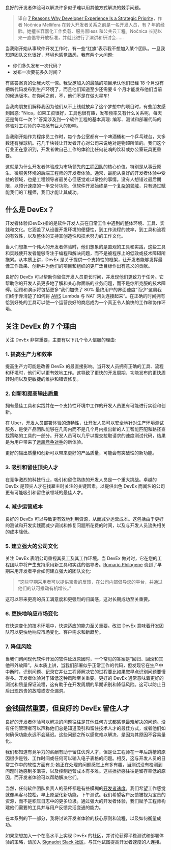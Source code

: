 <!--
title: 为什么开发者体验是企业发展的战略重点？
cover: https://cdn.thenewstack.io/media/2024/01/e4b75796-e20d946e-devex-strategic-priority-1024x683-1.jpg
-->

良好的开发者体验可以解决许多似乎难以用其他方式解决的棘手问题。

> 译自 [7 Reasons Why Developer Experience Is a Strategic Priority](https://thenewstack.io/7-reasons-why-developer-experience-is-a-strategic-priority/)，作者 Nočnica Mellifera 在转入开发者关系之前是一名开发人员，有 7 年的经验。她擅长容器化工作负载、服务器less 和公共云工程。Nočnica 长期以来一直倡导开放标准，并就此进行了演讲和研讨会......

当我刚开始从事软件开发工作时，有一些“红旗”表示我不想加入某个团队。一旦我知道团队文化很好，环境也感觉熟悉，我有两个大问题:

- 你们多久发布一次代码？
- 发布一次要花多久时间？

有些答案真的让我大吃一惊。我受邀加入的最酷的项目承认他们已经 18 个月没有把新代码发布到生产环境了，而且他们知道至少还需要 6 个月才能发布他们当前的候选版本。在你问之前，不，他们不是在做火星车!

当我向朋友们解释我因为他们从不上线就放弃了这个梦想中的项目时，有些朋友感到困惑: "Nica，如果工资很好，工具也很有趣，发布频率又有什么关系呢，每天还是每年一次？"答案涉及到一个软件工程的基本真理: 编写、测试和部署代码的体验对工程师的幸福感有巨大的影响。

当我刚开始作为程序员工作时，每个办公室都有一个啤酒桶和一个乒乓球台，大多数还有弹球机。花几千块钱让开发者开心对公司来说绝对是物超所值的。我们这个行业正在意识到，开发者做自己工作的体验比任何花哨的饮料或办公室玩具更重要。

这就是为什么开发者体验成为市场领先的[工程团队](https://thenewstack.io/how-to-be-an-effective-platform-engineering-team/)的核心价值，特别是从事云原生、微服务环境的后端工程师的开发者体验。通常，最能从良好的开发者体验中受益的领域，也是工程领导者最关心但感觉难以掌控的事情。没有人想错过最后期限，以预计速度的一半交付功能，但软件开发始终是一个[复杂的领域](https://www.quora.com/Why-are-software-development-task-estimations-regularly-off-by-a-factor-of-2-3/answer/Michael-Wolfe)，只有通过赋能我们的工程师，我们才能让其成功。

## 什么是 DevEx？

开发者体验(DevEx)指的是软件开发人员在日常工作中遇到的整体环境、工具、实践和文化。它涵盖了从设置开发环境的便捷性，到工作流程的效率，到工具和流程的有效性，以及整体的支持其创造性和技术努力的工作文化。

当人们想象一个伟大的开发者体验时，他们想象的是直观的工具和实践，这些工具和实践使开发者能够专注于编程和解决问题，而不是被程序上的低效或技术障碍所拖累。从本质上讲，DevEx 是关于提供一个支持性的框架，让开发者能够发挥最佳工作效果、创新并为他们的项目和组织的更广泛目标作出有意义的贡献。

良好的 DevEx 可以帮助你留住开发人员更长时间，并发现他们更致力于任务。它帮助你的开发人员更多地了解和关心你面临的业务问题，而不是你所克服的技术障碍。回顾和演示将包括更多“我们加快了 80% 最终用户的界面速度”而少“这周我们终于弄清楚了如何将 [AWS](https://aws.amazon.com/?utm_content=inline-mention) Lambda 与 NAT 网关连接起来”。在正确的时间拥有恰到好处的工具可以使一个运营良好的商店成为一个真正令人愉快的工作和协作环境。

## 关注 DevEx 的 7 个理由

关注 DevEx 非常重要，主要有以下几个令人信服的理由:

### 1. 提高生产力和效率

提高生产力可能是改善 DevEx 的最直接影响。当开发人员拥有正确的工具、流程和环境时，他们可以更有效地工作。这导致了更快的开发周期、功能发布的更快周转时间以及更敏捷的维护和错误修复。

### 2. 创新和提高输出质量

拥有最佳工具和实践并在一个支持性环境中工作的开发人员更有可能进行实验和创新。

在 Uber，[开发人员部署体验](https://www.signadot.com/blog/how-uber-and-doordash-enable-developers-to-test-in-production)的流畅性，让开发人员可以安全地针对生产环境测试服务，是使产品团队能够在几周内而不是几个月内推出新的人工智能匹配和路径查找策略的工具的一部分。开发人员可以几乎以提交拉取请求的速度测试代码，结果是为用户带来了[远超竞争对手](https://www.sdcexec.com/software-technology/ai-ar/news/22874906/uber-freight-uber-freight-brings-generative-ai-to-enterprise-shippers)的新体验。

更好的输出质量和创新可以带来更好的产品质量，可能会有突破性的新功能。

### 3. 吸引和留住顶尖人才

在竞争激烈的科技行业，吸引和留住熟练的开发人员是一个重大挑战。卓越的 DevEx 是顶尖人才在找雇主时关注的关键因素。以提供出色 DevEx 而闻名的公司更有可能吸引和留住该领域的最佳人才。

### 4. 减少运营成本

良好的 DevEx 可以导致更有效地利用资源，从而减少运营成本。这包括由于更好的测试和开发实践而减少调试和修复问题所花费的时间，以及与开发人员流失相关的成本降低。

### 5. 建立强大的公司文化

关注 DevEx 表明公司重视其员工及其工作环境。当 DevEx 做对时，它在您的工程团队中将产生支持采用新工具和实践的倡导者。[Romaric Philogene](https://romaricphilogene.substack.com/p/platform-engineering-2-treat-developers) 谈到了早期采用开发者平台如何建立强大的团队文化:

> “这些早期采用者可以提供宝贵的反馈，在公司内部倡导您的平台，并通过他们的认可推动有机增长。”

这可以带来更高的员工满意度和更强烈的归属感，这对长期成功至关重要。

### 6. 更快地响应市场变化

在快速变化的技术环境中，快速适应的能力至关重要。改进 DevEx 意味着开发团队可以更快地响应市场变化、客户需求和新趋势。

### 7. 降低风险

当我们询问现代软件开发的软件延迟原因时，一个常见的答案是“回归、回滚和其他带外故障”。从本质上讲，当我们部署似乎正常工作的代码，但发现它在生产中中断时，识别问题、记录它并让工程师解决它的过程要比如果您早点识别问题要慢得多。开发者体验对于降低这种风险至关重要。更好的 DevEx 通常意味着更好的测试和质量保证流程，这有助于在开发周期的早期识别和降低风险。这可以防止日后出现昂贵的故障或安全漏洞。

## 金钱固然重要，但良好的 DevEx 留住人才

良好的开发者体验可以解决的问题往往是其他任何方式都感觉最难解决的问题。没有任何管理者可以声称他们总是知道吸引和留住技术人才的最佳方式，或者他们如何确保功能永远不会延迟。这些问题之所以感觉难以解决，是因为其原因不容易量化。

我们都知道有竞争力的薪酬有助于留住优秀人才，但是让工程师在一年后跳槽的原因很少是钱、工作时间或任何可以输入电子表格的问题。相反，这与开发人员的日常工作中的软性方面有关:她正在处理的问题感觉上有多有趣，当测试没有检测到问题时她感到多沮丧，以及控制运营成本有多难。这些挫折感往往是留存率低的原因，而开发者体验可以帮助解决它们。

当然，任何软件团队负责人的圣杯都是有些模糊的[开发者速度](https://thenewstack.io/3-enemies-of-developer-velocity/)。我们希望工作感觉就像黑客马拉松，早上原型化新功能，下午测试。我们希望客户反馈被视为宝贵的资源，而不是积压日志中的更多垃圾。通过强大的开发者体验，我们赋予工程师构建他们需要的工具并与用户反馈灵活变通的能力。

在本系列的下一部分，我将讨论开发者体验的核心原则和流程，以及如何衡量成功。

如果您想加入一个在高水平上实现 DevEx 的社区，并讨论获得平稳测试和部署体验的策略，请加入 [Signadot Slack 社区](https://signadotcommunity.slack.com/join/shared_invite/zt-1estxm8pv-qfiaNfiFFCaW~eUlXsVoEQ#/shared-invite/email)，与其他试图提高开发者速度的人连接。

